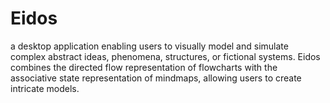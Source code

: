 # Eidos
a desktop application enabling users to visually model and simulate complex abstract ideas, phenomena, structures, or fictional systems. Eidos combines the directed flow representation of flowcharts with the associative state representation of mindmaps, allowing users to create intricate models.
